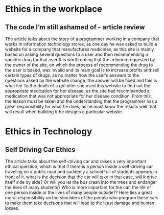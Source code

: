 # Ethics in the workplace

## The code I’m still ashamed of - article review 


The article talks about the story of a programmer working in a company that works in information technology stores, as one day he was asked to build a website for a company that manufactures medicines, as this site is mainly based on asking several questions to a user and then recommending a specific drug for that user
It is worth noting that the criterion requested by the owner of the site, on which the process of recommending the drug to the user is based, was invalid and its main goal is to increase profits and sell certain types of drugs, as no matter how the user’s answers to the questions asked by the website change, the answer will be fixed and this is what led To the death of a girl after she used this website to find out the appropriate medication for her disease, as the site had recommended a medication that was not appropriate for her disease condition.
 From this, the lesson must be taken and the understanding that the programmer has a great responsibility for what he does, as he must know the results well that will result when building if he designs a particular website.

# Ethics in Technology

## Self Driving Car Ethics
 The article talks about the self-driving car and raises a very important ethical question, which is that if there is a person inside a self-driving car traveling on a public road and suddenly a school full of students appears in front of it, what is the decision that the car will take in that case, will it drive itself side by side? Or will you let the bus crash into the trees and endanger the lives of many students? Who is more important for the car, the life of one person inside or the lives of many people outside??
Here lies a great moral responsibility on the shoulders of the people who program these cars to make them take decisions that will lead to the least damage and human losses.